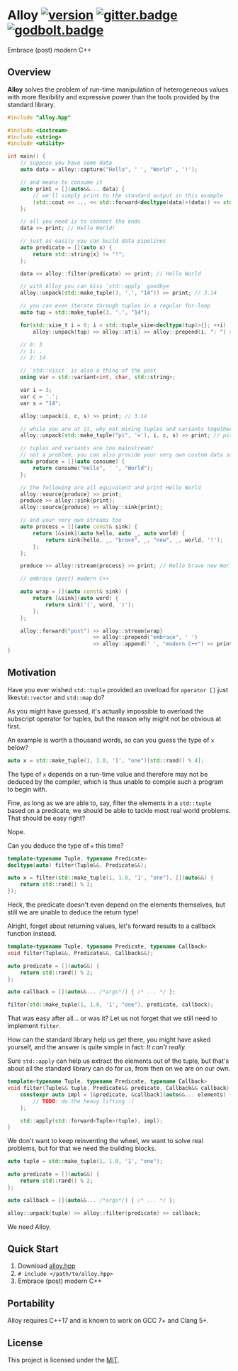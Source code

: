 # Alloy [![version]][semver] [![gitter.badge]][gitter.alloy] [![godbolt.badge]][godbolt.alloy]
Embrace (post) modern C++

## Overview

**Alloy** solves the problem of run-time manipulation of heterogeneous values
with more flexibility and expressive power than the tools provided by the
standard library.

```.cpp
#include "alloy.hpp"

#include <iostream>
#include <string>
#include <utility>

int main() {
    // suppose you have some data
    auto data = alloy::capture("Hello", ' ', "World" , '!');

    // and means to consume it
    auto print = [](auto&&... data) {
        // we'll simply print to the standard output in this example
        (std::cout << ... << std::forward<decltype(data)>(data)) << std::endl;
    };

    // all you need is to connect the ends
    data >> print; // Hello World!

    // just as easily you can build data pipelines
    auto predicate = [](auto x) {
        return std::string{x} != "!";
    };

    data >> alloy::filter(predicate) >> print; // Hello World

    // with Alloy you can kiss `std::apply` goodbye
    alloy::unpack(std::make_tuple(3, '.', "14")) >> print; // 3.14

    // you can even iterate through tuples in a regular for-loop
    auto tup = std::make_tuple(3, '.', "14");

    for(std::size_t i = 0; i < std::tuple_size<decltype(tup)>{}; ++i)
        alloy::unpack(tup) >> alloy::at(i) >> alloy::prepend(i, ": ") >> print;

    // 0: 3
    // 1: .
    // 2: 14

    // `std::visit` is also a thing of the past
    using var = std::variant<int, char, std::string>;

    var i = 3;
    var c = '.';
    var s = "14";

    alloy::unpack(i, c, s) >> print; // 3.14

    // while you are at it, why not mixing tuples and variants together?
    alloy::unpack(std::make_tuple("pi", '='), i, c, s) >> print; // pi=3.14

    // tuples and variants are too mainstream?
    // not a problem, you can also provide your very own custom data sources
    auto produce = [](auto consume) {
        return consume("Hello", ' ', "World");
    };

    // the following are all equivalent and print Hello World
    alloy::source{produce} >> print;
    produce >> alloy::sink{print};
    alloy::source{produce} >> alloy::sink{print};

    // and your very own streams too
    auto process = [](auto const& sink) {
        return [&sink](auto hello, auto _, auto world) {
            return sink(hello, _, "brave", _, "new", _, world, '!');
        };
    };

    produce >> alloy::stream{process} >> print; // Hello brave new World!

    // embrace (post) modern C++

    auto wrap = [](auto const& sink) {
        return [&sink](auto word) {
            return sink('(', word, ')');
        };
    };

    alloy::forward("post") >> alloy::stream{wrap}
                           >> alloy::prepend("embrace", ' ')
                           >> alloy::append(' ', "modern C++") >> print;
}
```

## Motivation

Have you ever wished `std::tuple` provided an overload for `operator []` just
like`std::vector` and `std::map` do?

As you might have guessed, it's actually impossible to overload the subscript
operator for tuples, but the reason why might not be obvious at first.

An example is worth a thousand words, so can you guess the type of `x` below?

```.cpp
auto x = std::make_tuple(1, 1.0, '1', "one")[std::rand() % 4];
```

The type of `x` depends on a run-time value and therefore may not be deduced by
the compiler, which is thus unable to compile such a program to begin with.

Fine, as long as we are able to, say, filter the elements in a `std::tuple`
based on a predicate, we should be able to tackle most real world problems.
That should be easy right?

Nope.

Can you deduce the type of `x` this time?

```.cpp
template<typename Tuple, typename Predicate>
decltype(auto) filter(Tuple&&, Predicate&&);

auto x = filter(std::make_tuple(1, 1.0, '1', "one"), [](auto&&) {
    return std::rand() % 2;
});
```

Heck, the predicate doesn't even depend on the elements themselves, but still we
are unable to deduce the return type!

Alright, forget about returning values, let's forward results to a callback
function instead.

```.cpp
template<typename Tuple, typename Predicate, typename Callback>
void filter(Tuple&&, Predicate&&, Callback&&);

auto predicate = [](auto&&) {
    return std::rand() % 2;
};

auto callback = [](auto&&... /*args*/) { /* ... */ };

filter(std::make_tuple(1, 1.0, '1', "one"), predicate, callback);
```

That was easy after all... or was it? Let us not forget that we still need to
implement `filter`.

How can the standard library help us get there, you might have asked yourself,
and the answer is quite simple in fact: _It can't really._

Sure `std::apply` can help us extract the elements out of the tuple, but that's
about all the standard library can do for us, from then on we are on our own.

```.cpp
template<typename Tuple, typename Predicate, typename Callback>
void filter(Tuple&& tuple, Predicate&& predicate, Callback&& callback) {
    constexpr auto impl = [&predicate, &callback](auto&&... elements) {
        // TODO: do the heavy lifting :(
    };

    std::apply(std::forward<Tuple>(tuple), impl);
}
```

We don't want to keep reinventing the wheel, we want to solve real problems, but
for that we need the building blocks.

```.cpp
auto tuple = std::make_tuple(1, 1.0, '1', "one");

auto predicate = [](auto&&) {
    return std::rand() % 2;
};

auto callback = [](auto&&... /*args*/) { /* ... */ };

alloy::unpack(tuple) >> alloy::filter(predicate) >> callback;
```

We need Alloy.

## Quick Start

1. Download [alloy.hpp][releases]
2. `# include </path/to/alloy.hpp>`
3. Embrace (post) modern C++

## Portability

Alloy requires C++17 and is known to work on GCC 7+ and Clang 5+.

## License

This project is licensed under the [MIT][license].

[version]:          https://badge.fury.io/gh/brunocodutra%2Falloy.svg
[semver]:           https://semver.org

[gitter.alloy]:     https://gitter.im/brunocodutra/alloy?utm_source=badge&utm_medium=badge&utm_campaign=pr-badge
[gitter.badge]:     https://badges.gitter.im/brunocodutra/alloy.svg

[godbolt.alloy]:    https://godbolt.org/z/SfXD6H
[godbolt.badge]:    https://img.shields.io/badge/try%20it-on%20godbolt-222266.svg

[license]:          https://github.com/brunocodutra/alloy/blob/master/LICENSE
[releases]:         https://github.com/brunocodutra/alloy/releases
